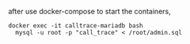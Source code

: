 after use docker-compose to start the containers, 
```
docker exec -it calltrace-mariadb bash  
  mysql -u root -p "call_trace" < /root/admin.sql
```

